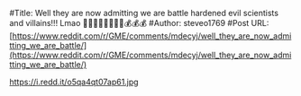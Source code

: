 #Title: Well they are now admitting we are battle hardened evil scientists and villains!!! Lmao 🦍🤟💎🚀🚀🚀🚀🌝💰💰💰
#Author: steveo1769
#Post URL: [https://www.reddit.com/r/GME/comments/mdecyj/well_they_are_now_admitting_we_are_battle/](https://www.reddit.com/r/GME/comments/mdecyj/well_they_are_now_admitting_we_are_battle/)


https://i.redd.it/o5qa4qt07ap61.jpg